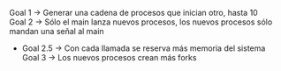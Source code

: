 Goal 1 -> Generar una cadena de procesos que inician otro, hasta 10  
Goal 2 -> Sólo el main lanza nuevos procesos, los nuevos procesos sólo mandan una señal al main  
- Goal 2.5 -> Con cada llamada se reserva más memoria del sistema  
Goal 3 -> Los nuevos procesos crean más forks  
